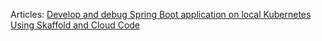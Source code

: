 Articles: [Develop and debug Spring Boot application on local Kubernetes Using Skaffold and Cloud Code](https://itnext.io/continuous-development-using-skaffold-for-spring-boot-app-on-a-local-minikube-e455704b587c)


